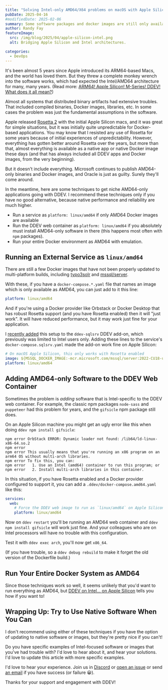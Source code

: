 ```yaml
---
title: "Solving Intel-only AMD64/X64 problems on macOS with Apple Silicon"
pubDate: 2025-04-16
#modifiedDate: 2025-02-06
summary: Some software packages and docker images are still only available in Intel versions, but emulating AMD64 is working pretty well these days on macOS with Rosetta 2.
author: Randy Fay
featureImage:
  src: /img/blog/2025/04/apple-silicon-intel.png
  alt: Bridging Apple Silicon and Intel architectures.

categories:
  - DevOps
---
```


It's been almost 5 years since Apple introduced its ARM64-based Macs, and the world has loved them. But they threw a complete monkey wrench into the software works, which had expected the Intel/AMD64 architecture for many, many years. (Read more: [ARM64! Apple Silicon! M-Series! DDEV! What does it all mean?](arm64-apple-silicon-m1-ddev-local-what-does-it-all-mean.md))

Almost all systems that distributed binary artifacts had extensive troubles. That included compiled binaries, Docker images, libraries, etc. In some cases the problem was just the fundamental assumptions in the software.

Apple released [Rosetta 2](https://support.apple.com/en-us/102527) with the initial Apple Silicon macs, and it was great for simple situations, but it was initially quite unpredictable for Docker-based applications. You may know that I resisted any use of Rosetta for some years because of initial experiences of unpredictability. However, everything has gotten better around Rosetta over the years, but more than that, almost everything is available as a native app or native Docker image these days (and that has always included all DDEV apps and Docker images, from the very beginning).

But it doesn't include everything. Microsoft continues to publish AMD64-only binaries and Docker images, and Oracle is just as guilty. Surely they'll come around.

In the meantime, here are some techniques to get niche AMD64-only applications going with DDEV. I recommend these techniques only if you have no good alternative, because native performance and reliability are much higher.

- Run a service as `platform: linux/amd64` if only AMD64 Docker images are available
- Run the DDEV web container as `platform: linux/amd64` if you absolutely must install AMD64-only software in there (this happens most often with `npm` packages).
- Run your entire Docker environment as AMD64 with emulation.

## Running an External Service as `linux/amd64`

There are still a few Docker images that have not been properly updated to multi-platform builds, including [typo3solr](https://hub.docker.com/r/typo3solr/ext-solr) and [mssql/server](https://hub.docker.com/r/microsoft/mssql-server).

With these, if you have a `docker-compose.*.yaml` file that names an image which is only available as AMD64, you can just add to it this line:

```yaml
platform: linux/amd64
```

And if you're using a Docker provider like Orbstack or Docker Desktop that has robust Rosetta support (and you have Rosetta enabled) then it will "just work". It will have reduced performance, but it may work just fine for your application.

I [recently added](https://github.com/ddev/ddev-sqlsrv/blob/main/docker-compose.sqlsrv.yaml#L2-L7) this setup to the `ddev-sqlsrv` DDEV add-on, which previously was limited to Intel users only. Adding these lines to the service's `docker-compose.sqlsrv.yaml` made the add-on work fine on Apple Silicon:

```yaml
# On macOS Apple Silicon, this only works with Rosetta enabled
image: ${MSSQL_DOCKER_IMAGE:-mcr.microsoft.com/mssql/server:2022-CU18-ubuntu-22.04}
platform: linux/amd64
```

## Adding AMD64-only Software to the DDEV Web Container

Sometimes the problem is _adding_ software that is Intel-specific to the DDEV web container. For example, the classic npm packages `node-sass` and `puppeteer` had this problem for years, and the `gifsicle` npm package still does.

On an Apple Silicon machine you might get an ugly error like this when doing `ddev npm install gifsicle`:

```
npm error OrbStack ERROR: Dynamic loader not found: /lib64/ld-linux-x86-64.so.2
npm error
npm error This usually means that you're running an x86 program on an arm64 OS without multi-arch libraries.
npm error To fix this, you can:
npm error   1. Use an Intel (amd64) container to run this program; or
npm error   2. Install multi-arch libraries in this container.
```

In this situation, if you have Rosetta enabled and a Docker provider configured to support it, you can add a `.ddev/docker-compose.amd64.yaml` like this:

```yaml
services:
  web:
    # Force the DDEV web image to run as `linux/amd64` on Apple Silicon with Rosetta
    platform: linux/amd64
```

Now on `ddev restart` you'll be running an AMD64 web container and `ddev npm install gifsicle` will work just fine. And your colleagues who are on Intel processors will have no trouble with this configuration.

Test it with `ddev exec arch`, you'll now get `x86_64`.

(If you have trouble, so a `ddev debug rebuild` to make it forget the old version of the Dockerfile build.)

## Run Your Entire Docker System as AMD64

Since those techniques work so well, it seems unlikely that you'd want to run everything as AMD64, but [DDEV on Intel... on Apple Silicon](amd64-on-apple-silicon-ddev.md) tells you how if you want to!

## Wrapping Up: Try to Use Native Software When You Can

I don't recommend using either of these techniques if you have the option of updating to native software or images, but they're pretty nice if you can't!

Do you have specific examples of Intel-focused software or images that you've had trouble with? I'd love to hear about it, and hear your solutions. I'd love to update this article with more specific examples.

I'd love to hear your experience. Join us in [Discord](/s/discord) or [open an issue](https://github.com/ddev/ddev/issues) or send [an email](/contact) if you have success (or failure 😀).

Thanks for your support and engagement with DDEV!

